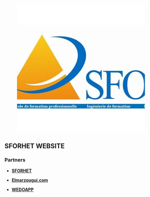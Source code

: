 <p align="center">
    <a href="https://sforhet.ma" target="_blank">
        <img src="./logo.jpeg" alt="sforhet">
    </a>
</p>

## SFORHET WEBSITE

### Partners

- **[SFORHET](https://sforhet.ma/)**
  
- **[Elmarzougui.com](https://elmarzougui.com/)**
  
- **[WEDOAPP](https://wedoapp.ma/)**

